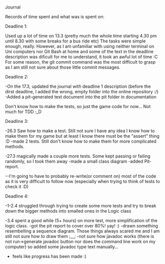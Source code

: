 Journal

Records of time spent and what was is spent on:

Deadline 1:

Used up a lot of time on 13.3 
(pretty much the whole time starting 4.30 pm until 8.30 with some breaks for a bus ride etc) 
The tasks were simple enough, really. However, as I am unfamiliar with using neither terminal on Uni computers nor Git Bash at home and some of the text in the deadline description was dificult for me to understand, it took an awful lot of time :C
For some reason, the git commit command was the most difficult to grasp as I am still not sure about those little commit messages. 


Deadline 2:

-On the 17.3, updated the journal with deadline 1 description (before the dirst deadline, I added the wrong, empty folder into the online repository :/)
-Added a pit-generated text document into the pit folder in documentation

Don't know how to make the tests, so just the game code for now... Not much for TDD :_D


Deadline 3: 

-26.3 Saw how to make a test. Still not sure I have any idea I know how to make them for my game but at least I know there must be the "assert" thing :D
-made 2 tests. Still don't know how to make them for more complicated methods.

-27.3 magically made a couple more tests. Some kept passing or failing randomly, so I took them away
-made a small class diagram
-added Pit-report.


--I'm going to have to probably re-write(or comment on) most of the code as it is very difficult to follow now (especially when trying to think of tests to check it :D)

Deadline 4:

-1-2.4 struggled through trying to create some more tests and try to break down the bigger methods into smalled ones in the Logic class

-3.4 spent a good while (5+ hours) on more test, more simplification of the logic class. 
-got the pit report to cover over 80%! yay! :)
-drawn something resembelling a sequence diagram. Those things always scared me and I am still not sure how to draw them ;__;
-not sure how javadoc works (there is not run->generate javadoc button nor does the command line work on my computer) so added some javadoc type text manually...
- feels like progress has been made :)
